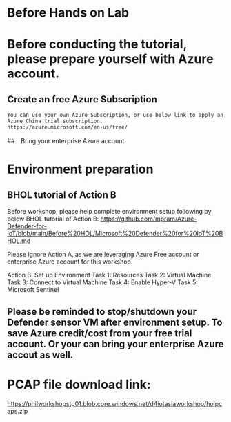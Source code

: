 
# Before Hands on Lab


# Before conducting the tutorial, please prepare yourself with Azure account. 
## Create an free Azure Subscription
    
    You can use your own Azure Subscription, or use below link to apply an Azure China trial subscription.    
    https://azure.microsoft.com/en-us/free/

##　Bring your enterprise Azure account

# Environment preparation

## BHOL tutorial of Action B

Before workshop, please help complete environment setup following by below BHOL tutorial of Action B: 
https://github.com/mpram/Azure-Defender-for-IoT/blob/main/Before%20HOL/Microsoft%20Defender%20for%20IoT%20BHOL.md

Please ignore Action A, as we are leveraging Azure Free account or enterprise Azure account for this workshop.

Action B: Set up Environment
Task 1: Resources
Task 2: Virtual Machine
Task 3: Connect to Virtual Machine
Task 4: Enable Hyper-V
Task 5: Microsoft Sentinel

## Please be reminded to stop/shutdown your Defender sensor VM after environment setup. To save Azure credit/cost from your free trial account. Or your can bring your enterprise Azure accout as well. 


# PCAP file download link:
https://philworkshopstg01.blob.core.windows.net/d4iotasiaworkshop/holpcaps.zip


